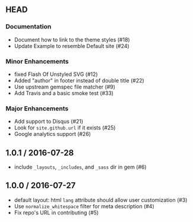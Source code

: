 ## HEAD

### Documentation

  * Document how to link to the theme styles (#18)
  * Update Example to resemble Default site (#24)

### Minor Enhancements

  * fixed Flash Of Unstyled SVG (#12)
  * Added "author" in footer instead of double title (#22)
  * Use upstream gemspec file matcher (#9)
  * Add Travis and a basic smoke test (#33)
  
### Major Enhancements

  * Add support to Disqus (#21)
  * Look for `site.github.url` if it exists (#25)
  * Google analytics support (#26)

## 1.0.1 / 2016-07-28

  * include `_layouts`, `_includes`, and `_sass` dir in gem (#6)

## 1.0.0 / 2016-07-27

  * default layout: html `lang` attribute should allow user customization (#3)
  * Use `normalize_whitespace` filter for meta description (#4)
  * Fix repo's URL in contributing (#5)
